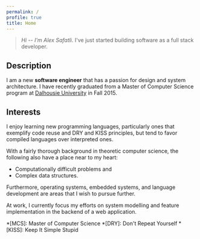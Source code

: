 ```yaml
---
permalink: /
profile: true
title: Home
---
```


> *Hi -- I'm Alex Safatli*. I've just started building software as a full stack 
developer.

## Description

I am a new **software engineer** that has a passion for design and system 
architecture. I have recently graduated from a Master of Computer Science 
program at [Dalhousie University](http://dal.ca) in Fall 2015.

## Interests

I enjoy learning new programming languages, particularly ones that exemplify 
code reuse and DRY and KISS principles, but tend to favor compiled languages 
over interpreted ones.

With a fairly thorough background in theoretic computer science, the following 
also have a place near to my heart:

  - Computationally difficult problems and
  - Complex data structures.

Furthermore, operating systems, embedded systems, and language development are 
areas that I wish to pursue further.

At work, I currently focus my efforts on system modelling and feature 
implementation in the backend of a web application.

*[MCS]: Master of Computer Science
*[DRY]: Don't Repeat Yourself
*[KISS]: Keep It Simple Stupid
